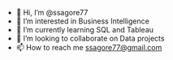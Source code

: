 - 👋 Hi, I’m @ssagore77
- 👀 I’m interested in Business Intelligence
- 🌱 I’m currently learning SQL and Tableau
- 💞️ I’m looking to collaborate on Data projects
- 📫 How to reach me ssagore77@gmail.com

<!---
ssagore77/ssagore77 is a ✨ special ✨ repository because its `README.md` (this file) appears on your GitHub profile.
You can click the Preview link to take a look at your changes.
--->

